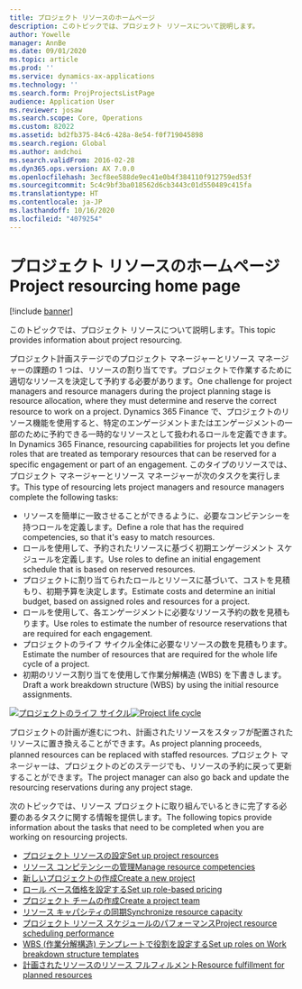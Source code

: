 ```yaml
---
title: プロジェクト リソースのホームページ
description: このトピックでは、プロジェクト リソースについて説明します。
author: Yowelle
manager: AnnBe
ms.date: 09/01/2020
ms.topic: article
ms.prod: ''
ms.service: dynamics-ax-applications
ms.technology: ''
ms.search.form: ProjProjectsListPage
audience: Application User
ms.reviewer: josaw
ms.search.scope: Core, Operations
ms.custom: 82022
ms.assetid: bd2fb375-84c6-428a-8e54-f0f719045898
ms.search.region: Global
ms.author: andchoi
ms.search.validFrom: 2016-02-28
ms.dyn365.ops.version: AX 7.0.0
ms.openlocfilehash: 3ecf8ee588de9ec41e0b4f384110f912759ed53f
ms.sourcegitcommit: 5c4c9bf3ba018562d6cb3443c01d550489c415fa
ms.translationtype: HT
ms.contentlocale: ja-JP
ms.lasthandoff: 10/16/2020
ms.locfileid: "4079254"
---
```

# <a name="project-resourcing-home-page"></a><span data-ttu-id="5930c-103">プロジェクト リソースのホームページ</span><span class="sxs-lookup"><span data-stu-id="5930c-103">Project resourcing home page</span></span>

[!include [banner](../includes/banner.md)]

<span data-ttu-id="5930c-104">このトピックでは、プロジェクト リソースについて説明します。</span><span class="sxs-lookup"><span data-stu-id="5930c-104">This topic provides information about project resourcing.</span></span>

<span data-ttu-id="5930c-105">プロジェクト計画ステージでのプロジェクト マネージャーとリソース マネージャーの課題の 1 つは、リソースの割り当てです。プロジェクトで作業するために適切なリソースを決定して予約する必要があります。</span><span class="sxs-lookup"><span data-stu-id="5930c-105">One challenge for project managers and resource managers during the project planning stage is resource allocation, where they must determine and reserve the correct resource to work on a project.</span></span> <span data-ttu-id="5930c-106">Dynamics 365 Finance で、プロジェクトのリソース機能を使用すると、特定のエンゲージメントまたはエンゲージメントの一部のために予約できる一時的なリソースとして扱われるロールを定義できます。</span><span class="sxs-lookup"><span data-stu-id="5930c-106">In Dynamics 365 Finance, resourcing capabilities for projects let you define roles that are treated as temporary resources that can be reserved for a specific engagement or part of an engagement.</span></span> <span data-ttu-id="5930c-107">このタイプのリソースでは、プロジェクト マネージャーとリソース マネージャーが次のタスクを実行します。</span><span class="sxs-lookup"><span data-stu-id="5930c-107">This type of resourcing lets project managers and resource managers complete the following tasks:</span></span>

- <span data-ttu-id="5930c-108">リソースを簡単に一致させることができるように、必要なコンピテンシーを持つロールを定義します。</span><span class="sxs-lookup"><span data-stu-id="5930c-108">Define a role that has the required competencies, so that it's easy to match resources.</span></span>
- <span data-ttu-id="5930c-109">ロールを使用して、予約されたリソースに基づく初期エンゲージメント スケジュールを定義します。</span><span class="sxs-lookup"><span data-stu-id="5930c-109">Use roles to define an initial engagement schedule that is based on reserved resources.</span></span>
- <span data-ttu-id="5930c-110">プロジェクトに割り当てられたロールとリソースに基づいて、コストを見積もり、初期予算を決定します。</span><span class="sxs-lookup"><span data-stu-id="5930c-110">Estimate costs and determine an initial budget, based on assigned roles and resources for a project.</span></span>
- <span data-ttu-id="5930c-111">ロールを使用して、各エンゲージメントに必要なリソース予約の数を見積もります。</span><span class="sxs-lookup"><span data-stu-id="5930c-111">Use roles to estimate the number of resource reservations that are required for each engagement.</span></span>
- <span data-ttu-id="5930c-112">プロジェクトのライフ サイクル全体に必要なリソースの数を見積もります。</span><span class="sxs-lookup"><span data-stu-id="5930c-112">Estimate the number of resources that are required for the whole life cycle of a project.</span></span>
- <span data-ttu-id="5930c-113">初期のリソース割り当てを使用して作業分解構造 (WBS) を下書きします。</span><span class="sxs-lookup"><span data-stu-id="5930c-113">Draft a work breakdown structure (WBS) by using the initial resource assignments.</span></span>

<span data-ttu-id="5930c-114">[![プロジェクトのライフ サイクル](./media/projectresourcing02-1024x812.jpg)](./media/projectresourcing02.jpg)</span><span class="sxs-lookup"><span data-stu-id="5930c-114">[![Project life cycle](./media/projectresourcing02-1024x812.jpg)](./media/projectresourcing02.jpg)</span></span>

<span data-ttu-id="5930c-115">プロジェクトの計画が進むにつれ、計画されたリソースをスタッフが配置されたリソースに置き換えることができます。</span><span class="sxs-lookup"><span data-stu-id="5930c-115">As project planning proceeds, planned resources can be replaced with staffed resources.</span></span> <span data-ttu-id="5930c-116">プロジェクト マネージャーは、プロジェクトのどのステージでも、リソースの予約に戻って更新することができます。</span><span class="sxs-lookup"><span data-stu-id="5930c-116">The project manager can also go back and update the resourcing reservations during any project stage.</span></span>

<span data-ttu-id="5930c-117">次のトピックでは、リソース プロジェクトに取り組んでいるときに完了する必要のあるタスクに関する情報を提供します。</span><span class="sxs-lookup"><span data-stu-id="5930c-117">The following topics provide information about the tasks that need to be completed when you are working on resourcing projects.</span></span>

- [<span data-ttu-id="5930c-118">プロジェクト リソースの設定</span><span class="sxs-lookup"><span data-stu-id="5930c-118">Set up project resources</span></span>](set-up-project-resources.md)
- [<span data-ttu-id="5930c-119">リソース コンピテンシーの管理</span><span class="sxs-lookup"><span data-stu-id="5930c-119">Manage resource competencies</span></span>](manage-resource-competencies.md)
- [<span data-ttu-id="5930c-120">新しいプロジェクトの作成</span><span class="sxs-lookup"><span data-stu-id="5930c-120">Create a new project</span></span>](create-new-project.md)
- [<span data-ttu-id="5930c-121">ロール ベース価格を設定する</span><span class="sxs-lookup"><span data-stu-id="5930c-121">Set up role-based pricing</span></span>](set-up-role-based-pricing.md)
- [<span data-ttu-id="5930c-122">プロジェクト チームの作成</span><span class="sxs-lookup"><span data-stu-id="5930c-122">Create a project team</span></span>](create-project-team.md)
- [<span data-ttu-id="5930c-123">リソース キャパシティの同期</span><span class="sxs-lookup"><span data-stu-id="5930c-123">Synchronize resource capacity</span></span>](synchronize-resource-capacity.md)
- [<span data-ttu-id="5930c-124">プロジェクト リソース スケジュールのパフォーマンス</span><span class="sxs-lookup"><span data-stu-id="5930c-124">Project resource scheduling performance</span></span>](project-scheduling-performance.md)
- [<span data-ttu-id="5930c-125">WBS (作業分解構造) テンプレートで役割を設定する</span><span class="sxs-lookup"><span data-stu-id="5930c-125">Set up roles on Work breakdown structure templates</span></span>](set-up-roles-wbs-template.md)
- [<span data-ttu-id="5930c-126">計画されたリソースのリソース フルフィルメント</span><span class="sxs-lookup"><span data-stu-id="5930c-126">Resource fulfillment for planned resources</span></span>](resource-fulfillment-planned-resources.md)
